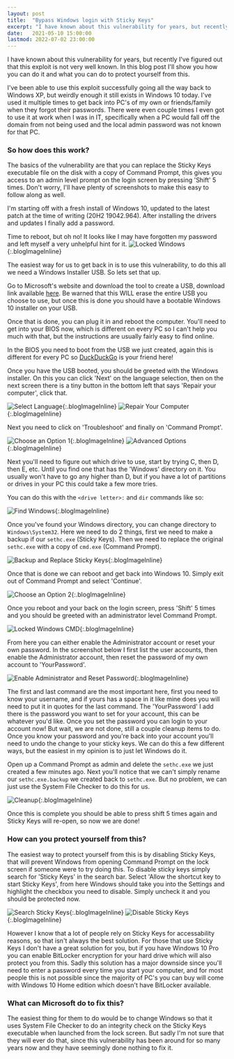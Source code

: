 ```yaml
---
layout: post
title:  "Bypass Windows login with Sticky Keys"
excerpt: "I have known about this vulnerability for years, but recently I've figured out that this exploit is not very well known."
date:   2021-05-10 15:00:00
lastmod: 2022-07-02 23:00:00
---
```


I have known about this vulnerability for years, but recently I've figured out that this exploit is not very well known. In this blog post I'll show you how you can do it and what you can do to protect yourself from this.

I've been able to use this exploit successfully going all the way back to Windows XP, but weirdly enough it still exists in Windows 10 today. I've used it multiple times to get back into PC's of my own or friends/family when they forgot their passwords. There were even couple times I even got to use it at work when I was in IT, specifically when a PC would fall off the domain from not being used and the local admin password was not known for that PC.

### So how does this work? 
The basics of the vulnerability are that you can replace the Sticky Keys executable file on the disk with a copy of Command Prompt, this gives you access to an admin level prompt on the login screen by pressing 'Shift' 5 times. Don't worry, I'll have plenty of screenshots to make this easy to follow along as well.

I'm starting off with a fresh install of Windows 10, updated to the latest patch at the time of writing (20H2 19042.964). After installing the drivers and updates I finally add a password.

Time to reboot, but oh no! It looks like I may have forgotten my password and left myself a very unhelpful hint for it.
![Locked Windows](/images/blog/2021-05-10-bypass-windows-login-with-sticky-keys/LockedWindows.png "Locked Windows"){:.blogImageInline}

The easiest way for us to get back in is to use this vulnerability, to do this all we need a Windows Installer USB. So lets set that up.

Go to Microsoft's website and download the tool to create a USB, download link available [here](https://www.microsoft.com/en-us/software-download/windows10). Be warned that this WILL erase the entire USB you choose to use, but once this is done you should have a bootable Windows 10 installer on your USB.

Once that is done, you can plug it in and reboot the computer. You'll need to get into your BIOS now, which is different on every PC so I can't help you much with that, but the instructions are usually fairly easy to find online.

In the BIOS you need to boot from the USB we just created, again this is different for every PC so [DuckDuckGo](https://duckduckgo.com) is your friend here!

Once you have the USB booted, you should be greeted with the Windows installer. On this you can click 'Next' on the language selection, then on the next screen there is a tiny button in the bottom left that says 'Repair your computer', click that. 

![Select Language](/images/blog/2021-05-10-bypass-windows-login-with-sticky-keys/SelectLanguage.png "Select Language"){:.blogImageInline}
![Repair Your Computer](/images/blog/2021-05-10-bypass-windows-login-with-sticky-keys/RepairYourComputer.png "Repair Your Computer"){:.blogImageInline}

Next you need to click on 'Troubleshoot' and finally on 'Command Prompt'.

![Choose an Option 1](/images/blog/2021-05-10-bypass-windows-login-with-sticky-keys/ChooseAnOption1.png "Choose an Option 1"){:.blogImageInline}
![Advanced Options](/images/blog/2021-05-10-bypass-windows-login-with-sticky-keys/AdvancedOptions.png "Advanced  Options"){:.blogImageInline}


Next you'll need to figure out which drive to use, start by trying C, then D, then E, etc. Until you find one that has the 'Windows' directory on it. You usually won't have to go any higher than D, but if you have a lot of partitions or drives in your PC this could take a few more tries.

You can do this with the <code>&lt;drive letter&gt;:</code> and <code>dir</code> commands like so:

![Find Windows](/images/blog/2021-05-10-bypass-windows-login-with-sticky-keys/FindWindows.png "Find Windows"){:.blogImageInline}

Once you've found your Windows directory, you can change directory to <code>Windows\System32</code>. Here we need to do 2 things, first we need to make a backup if our <code>sethc.exe</code> (Sticky Keys). Then we need to replace the original <code>sethc.exe</code> with a copy of <code>cmd.exe</code> (Command Prompt).

![Backup and Replace Sticky Keys](/images/blog/2021-05-10-bypass-windows-login-with-sticky-keys/BackupAndReplaceStickyKeys.png "Backup and Replace Sticky Keys"){:.blogImageInline}

Once that is done we can reboot and get back into Windows 10. Simply exit out of Command Prompt and select 'Continue'.

![Choose an Option 2](/images/blog/2021-05-10-bypass-windows-login-with-sticky-keys/ChooseAnOption2.png "Choose an Option 2"){:.blogImageInline}

Once you reboot and your back on the login screen, press 'Shift' 5 times and you should be greeted with an administrator level Command Prompt.

![Locked Windows CMD](/images/blog/2021-05-10-bypass-windows-login-with-sticky-keys/LockedWindowsCmd.png "Locked Windows CMD"){:.blogImageInline}

From here you can either enable the Administrator account or reset your own password. In the screenshot below I first list the user accounts, then enable the Administrator account, then reset the password of my own account to 'YourPassword'. 

![Enable Administrator and Reset Password](/images/blog/2021-05-10-bypass-windows-login-with-sticky-keys/EnableAdministratorAndResetPassword.png "Enable Administrator and Reset Password"){:.blogImageInline}

The first and last command are the most important here, first you need to know your username, and if yours has a space in it like mine does you will need to put it in quotes for the last command. The 'YourPassword' I add there is the password you want to set for your account, this can be whatever you'd like. Once you set the password you can login to your account now! But wait, we are not done, still a couple cleanup items to do. Once you know your password and you're back into your account you'll need to undo the change to your sticky keys. We can do this a few different ways, but the easiest in my opinion is to just let Windows do it.

Open up a Command Prompt as admin and delete the <code>sethc.exe</code> we just created a few minutes ago. Next you'll notice that we can't simply rename our <code>sethc.exe.backup</code> we created back to <code>sethc.exe</code>. But no problem, we can just use the System File Checker to do this for us. 

![Cleanup](/images/blog/2021-05-10-bypass-windows-login-with-sticky-keys/Cleanup.png "Cleanup"){:.blogImageInline}

Once this is complete you should be able to press shift 5 times again and Sticky Keys will re-open, so now we are done!

### How can you protect yourself from this?
The easiest way to protect yourself from this is by disabling Sticky Keys, that will prevent Windows from opening Command Prompt on the lock screen if someone were to try doing this. To disable sticky keys simply search for 'Sticky Keys' in the search bar. Select 'Allow the shortcut key to start Sticky Keys', from here Windows should take you into the Settings and highlight the checkbox you need to disable. Simply uncheck it and you should be protected now.

![Search Sticky Keys](/images/blog/2021-05-10-bypass-windows-login-with-sticky-keys/SearchStickyKeys.png "Search Sticky Keys"){:.blogImageInline}
![Disable Sticky Keys](/images/blog/2021-05-10-bypass-windows-login-with-sticky-keys/DisableStickyKeys.png "Disable Sticky Keys"){:.blogImageInline}

However I know that a lot of people rely on Sticky Keys for accessability reasons, so that isn't always the best solution. For those that use Sticky Keys I don't have a great solution for you, but if you have Windows 10 Pro you can enable BitLocker encryption for your hard drive which will also protect you from this. Sadly this solution has a major downside since you'll need to enter a password every time you start your computer, and for most people this is not possible since the majority of PC's you can buy will come with Windows 10 Home edition which doesn't have BitLocker available.

### What can Microsoft do to fix this?
The easiest thing for them to do would be to change Windows so that it uses System File Checker to do an integrity check on the Sticky Keys executable when launched from the lock screen. But sadly I'm not sure that they will ever do that, since this vulnerability has been around for so many years now and they have seemingly done nothing to fix it.